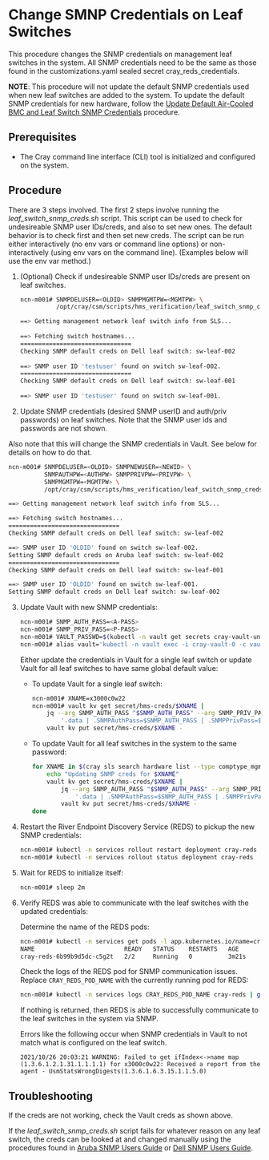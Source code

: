 # Change SMNP Credentials on Leaf Switches
This procedure changes the SNMP credentials on management leaf switches in the system. All SNMP credentials need to be the same as those found in the customizations.yaml sealed secret cray_reds_credentials.

**NOTE**: This procedure will not update the default SNMP credentials used when new leaf switches are added to the system. To update the default SNMP credentials for new hardware, follow the [Update Default Air-Cooled BMC and Leaf Switch SNMP Credentials](Update_Default_Air-Cooled_BMC_and_Leaf_Switch_SNMP_Credentials.md) procedure.

## Prerequisites
-   The Cray command line interface \(CLI\) tool is initialized and configured on the system.

## Procedure

There are 3 steps involved.  The first 2 steps involve running the *leaf_switch_snmp_creds.sh* script. This script can be used to check for undesireable SNMP user IDs/creds, and also to set new ones.  The default behavior is to check first and then set new creds.   The script can be run either 
interactively (no env vars or command line options) or non-interactively (using env vars on the command line).  (Examples below will use the env var method.)

1. (Optional) Check if undesireable SNMP user IDs/creds are present on leaf switches.

   ```bash
   ncn-m001# SNMPDELUSER=<OLDID> SNMPMGMTPW=<MGMTPW> \
             /opt/cray/csm/scripts/hms_verification/leaf_switch_snmp_creds.sh -c

   ==> Getting management network leaf switch info from SLS...
 
   ==> Fetching switch hostnames...
   ===============================
   Checking SNMP default creds on Dell leaf switch: sw-leaf-002
 
   ==> SNMP user ID 'testuser' found on switch sw-leaf-002.
   ===============================
   Checking SNMP default creds on Dell leaf switch: sw-leaf-001
 
   ==> SNMP user ID 'testuser' found on switch sw-leaf-001.

   ```


2. Update SNMP credentials (desired SNMP userID and auth/priv passwords) on leaf switches.  Note that the SNMP user ids and passwords are not shown.

Also note that this will change the SNMP credentials in Vault.  See below for 
details on how to do that.


   ```bash
   ncn-m001# SNMPDELUSER=<OLDID> SNMPNEWUSER=<NEWID> \
             SNMPAUTHPW=<AUTHPW> SNMPPRIVPW=<PRIVPW> \
             SNMPMGMTPW=<MGMTPW> \
             /opt/cray/csm/scripts/hms_verification/leaf_switch_snmp_creds.sh

   ==> Getting management network leaf switch info from SLS...
 
   ==> Fetching switch hostnames...
   ===============================
   Checking SNMP default creds on Dell leaf switch: sw-leaf-002
 
   ==> SNMP user ID 'OLDID' found on switch sw-leaf-002.
   Setting SNMP default creds on Aruba leaf switch: sw-leaf-002
   ===============================
   Checking SNMP default creds on Dell leaf switch: sw-leaf-001
 
   ==> SNMP user ID 'OLDID' found on switch sw-leaf-001.
   Setting SNMP default creds on Dell leaf switch: sw-leaf-002

   ```


3.  Update Vault with new SNMP credentials:
    ```bash
    ncn-m001# SNMP_AUTH_PASS=<A-PASS>
    ncn-m001# SNMP_PRIV_PASS=<P-PASS>
    ncn-m001# VAULT_PASSWD=$(kubectl -n vault get secrets cray-vault-unseal-keys -o json | jq -r '.data["vault-root"]' |  base64 -d)
    ncn-m001# alias vault='kubectl -n vault exec -i cray-vault-0 -c vault -- env VAULT_TOKEN=$VAULT_PASSWD VAULT_ADDR=http://127.0.0.1:8200 VAULT_FORMAT=json vault'
    ```

    Either update the credentials in Vault for a single leaf switch or update Vault for all leaf switches to have same global default value:
    -   To update Vault for a single leaf switch:
        ```bash
        ncn-m001# XNAME=x3000c0w22
        ncn-m001# vault kv get secret/hms-creds/$XNAME | 
            jq --arg SNMP_AUTH_PASS "$SNMP_AUTH_PASS" --arg SNMP_PRIV_PASS "$SNMP_PRIV_PASS" \
                '.data | .SNMPAuthPass=$SNMP_AUTH_PASS | .SNMPPrivPass=$SNMP_PRIV_PASS' |
            vault kv put secret/hms-creds/$XNAME -
        ```

    -   To update Vault for all leaf switches in the system to the same password:
        ```bash
        for XNAME in $(cray sls search hardware list --type comptype_mgmt_switch --format json | jq -r .[].Xname); do
            echo "Updating SNMP creds for $XNAME"
            vault kv get secret/hms-creds/$XNAME | 
                jq --arg SNMP_AUTH_PASS "$SNMP_AUTH_PASS" --arg SNMP_PRIV_PASS "$SNMP_PRIV_PASS" \
                    '.data | .SNMPAuthPass=$SNMP_AUTH_PASS | .SNMPPrivPass=$SNMP_PRIV_PASS' |
                vault kv put secret/hms-creds/$XNAME -
        done
        ``` 

4.  Restart the River Endpoint Discovery Service (REDS) to pickup the new SNMP credentials:

    ```bash
    ncn-m001# kubectl -n services rollout restart deployment cray-reds
    ncn-m001# kubectl -n services rollout status deployment cray-reds
    ```

5.  Wait for REDS to initialize itself:
    ```bash
    ncn-m001# sleep 2m
    ```

6.  Verify REDS was able to communicate with the leaf switches with the updated credentials:

    Determine the name of the REDS pods:
    ```bash
    ncn-m001# kubectl -n services get pods -l app.kubernetes.io/name=cray-reds
    NAME                         READY   STATUS    RESTARTS   AGE
    cray-reds-6b99b9d5dc-c5g2t   2/2     Running   0          3m21s
    ```

    Check the logs of the REDS pod for SNMP communication issues. Replace `CRAY_REDS_POD_NAME` with the currently running pod for REDS:
    ```bash
    ncn-m001# kubectl -n services logs CRAY_REDS_POD_NAME cray-reds | grep "Failed to get ifIndex<->name map"
    ```

    If nothing is returned, then REDS is able to successfully communicate to the leaf switches in the system via SNMP.

    Errors like the following occur when SNMP credentials in Vault to not match what is configured on the leaf switch. 
    ```
    2021/10/26 20:03:21 WARNING: Failed to get ifIndex<->name map (1.3.6.1.2.1.31.1.1.1.1) for x3000c0w22: Received a report from the agent - UsmStatsWrongDigests(1.3.6.1.6.3.15.1.1.5.0)
    ```

## Troubleshooting

If the creds are not working, check the Vault creds as shown above.

If the *leaf_switch_snmp_creds.sh* script fails for whatever reason on any
leaf switch, the creds can be looked at and changed manually using the 
procedures found in [Aruba SNMP Users Guide](../../operations/network/network_management_install_guide/aruba/snmpv3_users.md) or [Dell SNMP Users Guide](../../operations/network/network_management_install_guide/dell/snmpv3_users.md).

